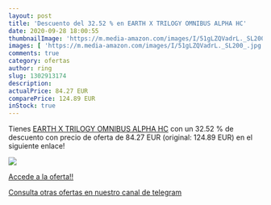 ```yaml
---
layout: post
title: 'Descuento del 32.52 % en EARTH X TRILOGY OMNIBUS ALPHA HC'
date: 2020-09-28 18:00:55
thumbnailImage: 'https://m.media-amazon.com/images/I/51gLZQVadrL._SL200_.jpg'
images: [ 'https://m.media-amazon.com/images/I/51gLZQVadrL._SL200_.jpg' ]
comments: true
category: ofertas
author: ring
slug: 1302913174
description:
actualPrice: 84.27 EUR
comparePrice: 124.89 EUR
inStock: true
---
```


Tienes [EARTH X TRILOGY OMNIBUS ALPHA HC](https://www.amazon.com/dp/1302913174/?tag=redken08-20) con un 32.52 % de descuento con precio de oferta de 84.27 EUR (original: 124.89 EUR) en el siguiente enlace!

[![](https://m.media-amazon.com/images/I/51gLZQVadrL._SL200_.jpg)](https://www.amazon.com/dp/1302913174/?tag=redken08-20)

[Accede a la oferta!!](https://www.amazon.com/dp/1302913174/?tag=redken08-20)

[Consulta otras ofertas en nuestro canal de telegram](https://t.me/s/ofertas25)
